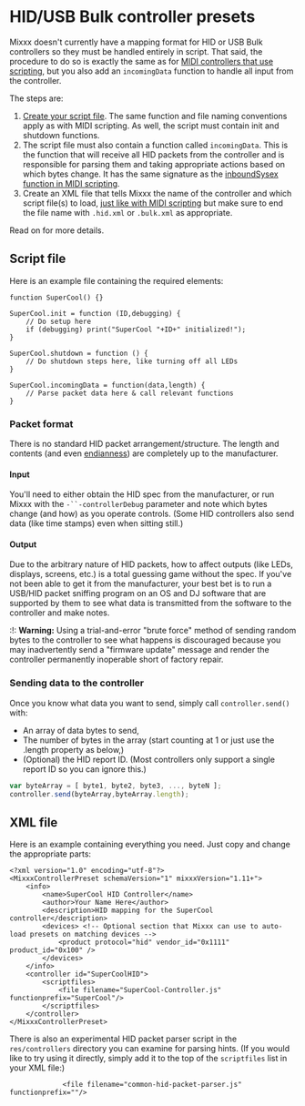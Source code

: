 # HID/USB Bulk controller presets

Mixxx doesn't currently have a mapping format for HID or USB Bulk
controllers so they must be handled entirely in script. That said, the
procedure to do so is exactly the same as for [MIDI controllers that use
scripting](midi_scripting), but you also add an `incomingData` function
to handle all input from the controller.

The steps are:

1.  [Create your script
    file](midi_scripting#setting_up_a_javascript_mapping_file). The same
    function and file naming conventions apply as with MIDI scripting.
    As well, the script must contain init and shutdown functions.
2.  The script file must also contain a function called `incomingData`.
    This is the function that will receive all HID packets from the
    controller and is responsible for parsing them and taking
    appropriate actions based on which bytes change. It has the same
    signature as the [inboundSysex function in MIDI
    scripting](midi_scripting#system-exclusive_sysex_message_handing_functions).
3.  Create an XML file that tells Mixxx the name of the controller and
    which script file(s) to load, [just like with MIDI
    scripting](midi_scripting#linking_a_javascript_mapping_file_to_an_xml_mapping_file)
    but make sure to end the file name with `.hid.xml` or `.bulk.xml` as
    appropriate.

Read on for more details.

## Script file

Here is an example file containing the required elements:

    function SuperCool() {}
    
    SuperCool.init = function (ID,debugging) {
        // Do setup here
        if (debugging) print("SuperCool "+ID+" initialized!");
    }
    
    SuperCool.shutdown = function () {
        // Do shutdown steps here, like turning off all LEDs
    }
    
    SuperCool.incomingData = function(data,length) {
        // Parse packet data here & call relevant functions
    }

### Packet format

There is no standard HID packet arrangement/structure. The length and
contents (and even
[endianness](https://en.wikipedia.org/wiki/Endianness)) are completely
up to the manufacturer.

#### Input

You'll need to either obtain the HID spec from the manufacturer, or run
Mixxx with the `-``-controllerDebug` parameter and note which bytes
change (and how) as you operate controls. (Some HID controllers also
send data (like time stamps) even when sitting still.)

#### Output

Due to the arbitrary nature of HID packets, how to affect outputs (like
LEDs, displays, screens, etc.) is a total guessing game without the
spec. If you've not been able to get it from the manufacturer, your best
bet is to run a USB/HID packet sniffing program on an OS and DJ software
that are supported by them to see what data is transmitted from the
software to the controller and make notes.

:\!: **Warning:** Using a trial-and-error "brute force" method of
sending random bytes to the controller to see what happens is
discouraged because you may inadvertently send a "firmware update"
message and render the controller permanently inoperable short of
factory repair.

### Sending data to the controller

Once you know what data you want to send, simply call
`controller.send()` with:

  - An array of data bytes to send,
  - The number of bytes in the array (start counting at 1 or just use
    the .length property as below,)
  - (Optional) the HID report ID. (Most controllers only support a
    single report ID so you can ignore this.)

<!-- end list -->

``` javascript
var byteArray = [ byte1, byte2, byte3, ..., byteN ];
controller.send(byteArray,byteArray.length);
```

## XML file

Here is an example containing everything you need. Just copy and change
the appropriate parts:

    <?xml version="1.0" encoding="utf-8"?>
    <MixxxControllerPreset schemaVersion="1" mixxxVersion="1.11+">
        <info>
            <name>SuperCool HID Controller</name>
            <author>Your Name Here</author>
            <description>HID mapping for the SuperCool controller</description>
            <devices> <!-- Optional section that Mixxx can use to auto-load presets on matching devices -->
                <product protocol="hid" vendor_id="0x1111" product_id="0x100" />
            </devices>
        </info>
        <controller id="SuperCoolHID">
            <scriptfiles>
                <file filename="SuperCool-Controller.js" functionprefix="SuperCool"/>
            </scriptfiles>
        </controller>
    </MixxxControllerPreset>

There is also an experimental HID packet parser script in the
`res/controllers` directory you can examine for parsing hints. (If you
would like to try using it directly, simply add it to the top of the
`scriptfiles` list in your XML file:)

``` 
             <file filename="common-hid-packet-parser.js" functionprefix=""/>
```
